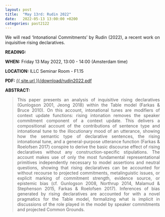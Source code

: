 ```yaml
---
layout: post
title:  "May 13rd: Rudin 2022" 
date:   2022-05-13 13:00:00 +0200
categories: past2122
---
```


<p style="text-align: justify;">
We will read ‘Intonational Commitments’ by Rudin (2022), a recent work on inquisitive rising declaratives.</p>

<b> READING:</b> 

<b> WHEN:</b>  Friday 13 May 2022, 13:00 - 14:00 (Amsterdam time)

<b> LOCATION:</b> ILLC Seminar Room - F1.15

<b> PDF:</b>  <a href="{{ site.url }}/download/rudin2022.pdf"  target="_blank" rel="noopener noreferrer">{{ site.url }}/download/rudin2022.pdf</a>



<b> ABSTRACT: </b>

<blockquote>
<p style="text-align: justify;">
This paper presents an analysis of inquisitive rising declaratives (Gunlogson 2001, Jeong 2018) within the Table model (Farkas & Bruce 2010). On this account, intonational tunes are modifiers of context update functions: rising intonation removes the speaker commitment component of a context update. This delivers a compositional account of the contributions of sentence type and intonational tune to the illocutionary mood of an utterance, showing how the semantic type of declarative sentences, the rising intonational tune, and a general-purpose utterance function (Farkas & Roelofsen 2017) conspire to derive the basic discourse effect of rising declaratives without any construction-specific stipulations. The account makes use of only the most fundamental representational primitives independently necessary to model assertions and neutral questions, showing that rising declaratives can be accounted for without recourse to projected commitments, metalinguistic issues, or explicit marking of commitment strength, evidence source, or epistemic bias (cf. Gunlogson 2008, Northrup 2014, Malamud & Stephenson 2015, Farkas & Roelofsen 2017). Inferences of bias generated by rising declaratives are accounted for with a novel pragmatics for the Table model, formalizing what is implicit in discussions of the role played in the model by speaker commitments and projected Common Grounds. 
</p>

</blockquote>
